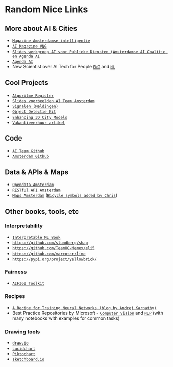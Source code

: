 # Random Nice Links


## More about AI & Cities
* [`Magazine Amsterdamse intelligentie`](https://www.amsterdam.nl/wonen-leefomgeving/innovatie/de-digitale-stad/amsterdamse-intelligentie/)
* [`AI Magazine VNG`](https://ai-magazine.vngrealisatie.nl/)
* [`Slides werkgroep AI voor Publieke Diensten (Amsterdamse AI Coalitie en Agenda AI`](https://docs.google.com/presentation/d/12Ox7m7FCvrf9egQThrPFvTbpwRE6VB-fCIKIy2RlTN4/edit?usp=sharing)
* [`Agenda AI`](https://amsterdam.raadsinformatie.nl/document/8828760/1/1_Agenda_Amsterdamse_Intelligentie)
* New Scientist over AI Tech for People [`ENG`](https://issuu.com/vmadmin/docs/special_ai_technology_for_people_2020_engels)
and [`NL`](https://issuu.com/vmadmin/docs/special_ai_technology_for_people_20_21f90b6c80166b)


## Cool Projects
* [`Algoritme Register`](https://algoritmeregister.amsterdam.nl/)
* [`Slides voorbeelden AI Team Amsterdam`](https://drive.google.com/file/d/1AR2cavqIYccMGvHHQU6uAhyHp_m-xZ1c/view?usp=sharing)
* [`Signalen (Meldingen)`](http://www.signalen.org)
* [`Object Detectie Kit`](http://www.odk.ai)
* [`Enhancing 3D City Models`](https://medium.com/@chrise96/a-deep-learning-approach-to-enhance-3d-city-models-caba7b2073d6)
* [`Vakantieverhuur artikel`](https://www.volkskrant.nl/nieuws-achtergrond/amsterdam-komt-met-algoritme-tegen-illegale-vakantieadressen~bca70b1f/)


## Code 
* [`AI Team Github`](https://github.com/Amsterdam-AI-Team/)
* [`Amsterdam Github`](https://github.com/Amsterdam)


## Data & APIs & Maps
* [`Opendata Amsterdam`](http://data.amsterdam.nl)
* [`RESTful API Amsterdam`](https://api.data.amsterdam.nl/api/)
* [`Maps Amsterdam`](https://maps.amsterdam.nl/) ([`Bicycle symbols added by Chris`](https://maps.amsterdam.nl/fietsnetwerk/))

## Other books, tools, etc

### Interpretability
* [`Interpretable ML Book`](https://christophm.github.io/interpretable-ml-book/index.html)
* [`https://github.com/slundberg/shap`](https://github.com/slundberg/shap)
* [`https://github.com/TeamHG-Memex/eli5`](https://github.com/TeamHG-Memex/eli5)
* [`https://github.com/marcotcr/lime`](https://github.com/marcotcr/lime)
* [`https://pypi.org/project/yellowbrick/`](https://pypi.org/project/yellowbrick/)

### Fairness
* [`AIF360 Toolkit`](https://github.com/Trusted-AI/AIF360)

### Recipes
* [`A Recipe for Training Neural Networks (blog by Andrej Karpathy)`](http://karpathy.github.io/2019/04/25/recipe/)
* Best Practice Repositories by Microsoft -  [`Computer Vision`](https://github.com/microsoft/computervision-recipes) and [`NLP`](https://github.com/microsoft/nlp-recipes) (with many notebooks with examples for common tasks)


### Drawing tools
* [`draw.io`](http://draw.io/)
* [`Lucidchart`](https://www.lucidchart.com/)
* [`Piktochart`](https://piktochart.com/)
* [`sketchboard.io`](https://sketchboard.io/)
